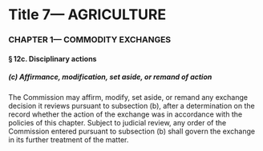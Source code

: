 
# Title 7— AGRICULTURE
### CHAPTER 1— COMMODITY EXCHANGES
#### § 12c. Disciplinary actions
##### (c) Affirmance, modification, set aside, or remand of action

The Commission may affirm, modify, set aside, or remand any exchange decision it reviews pursuant to subsection (b), after a determination on the record whether the action of the exchange was in accordance with the policies of this chapter. Subject to judicial review, any order of the Commission entered pursuant to subsection (b) shall govern the exchange in its further treatment of the matter.
